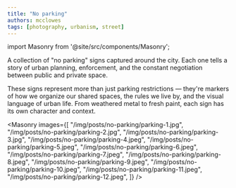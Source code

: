 ```yaml
---
title: "No parking"
authors: mcclowes
tags: [photography, urbanism, street]
---
```


import Masonry from '@site/src/components/Masonry';

A collection of "no parking" signs captured around the city. Each one tells a story of urban planning, enforcement, and the constant negotiation between public and private space.

<!--truncate-->

These signs represent more than just parking restrictions — they're markers of how we organize our shared spaces, the rules we live by, and the visual language of urban life. From weathered metal to fresh paint, each sign has its own character and context.

<Masonry 
  images={[
    "/img/posts/no-parking/parking-1.jpg",
    "/img/posts/no-parking/parking-2.jpg",
    "/img/posts/no-parking/parking-3.jpg",
    "/img/posts/no-parking/parking-4.jpeg",
    "/img/posts/no-parking/parking-5.jpeg",
    "/img/posts/no-parking/parking-6.jpeg",
    "/img/posts/no-parking/parking-7.jpeg",
    "/img/posts/no-parking/parking-8.jpeg",
    "/img/posts/no-parking/parking-9.jpeg",
    "/img/posts/no-parking/parking-10.jpeg",
    "/img/posts/no-parking/parking-11.jpeg",
    "/img/posts/no-parking/parking-12.jpeg",
  ]}
/>
